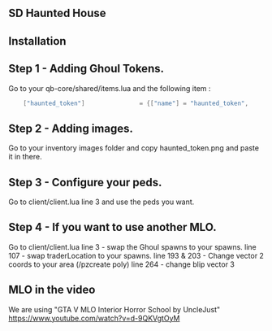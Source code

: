 ## SD Haunted House

## Installation

## Step 1 - Adding Ghoul Tokens.
Go to your qb-core/shared/items.lua and the following item :
```lua
    ["haunted_token"]   			= {["name"] = "haunted_token", 				["label"] = "Ghoul Token", 		["weight"] = 1000, 		["type"] = "item", 		["image"] = "haunted_token.png", 				["unique"] = false,   	["useable"] = true,    ["shouldClose"] = false,    ["combinable"] = nil,   ["description"] = "A token gifted by a Ghoul!"},
```

## Step 2 - Adding images.
Go to your inventory images folder and copy haunted_token.png and paste it in there.

## Step 3 - Configure your peds.
Go to client/client.lua line 3 and use the peds you want.

## Step 4 - If you want to use another MLO.
Go to client/client.lua 
line 3 - swap the Ghoul spawns to your spawns.
line 107 - swap traderLocation to your spawns.
line 193 & 203 - Change vector 2 coords to your area (/pzcreate poly)
line 264 - change blip vector 3

## MLO in the video

We are using "GTA V MLO Interior Horror School by UncleJust"
https://www.youtube.com/watch?v=d-9QKVgtOyM